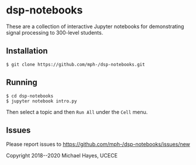 dsp-notebooks
=============

These are a collection of interactive Jupyter notebooks for demonstrating signal processing to 300-level students.


Installation
------------

```console
$ git clone https://github.com/mph-/dsp-notebooks.git
```


Running
-------

```console
$ cd dsp-notebooks
$ jupyter notebook intro.py
```

Then select a topic and then `Run All` under the `Cell` menu.


Issues
------

Please report issues to https://github.com/mph-/dsp-notebooks/issues/new

Copyright 2018--2020 Michael Hayes, UCECE
